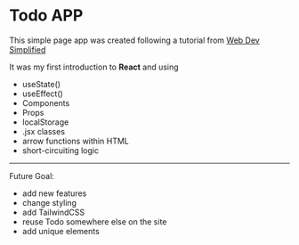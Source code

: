# Todo APP

This simple page app was created following a tutorial from [Web Dev Simplified](https://www.youtube.com/@WebDevSimplified) 

It was my first introduction to **React** and using

- useState()
- useEffect()
- Components
- Props
- localStorage
- .jsx classes
- arrow functions within HTML
- short-circuiting logic

<hr>

Future Goal: 

- add new features
- change styling
- add TailwindCSS
- reuse Todo somewhere else on the site
- add unique elements
  

